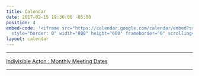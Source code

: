 ```yaml
---
title: Calendar
date: 2017-02-15 19:36:00 -05:00
position: 4
embed-code: '<iframe src="https://calendar.google.com/calendar/embed?src=indivisible.acton.ma%40gmail.com&ctz=America/New_York"
  style="border: 0" width="800" height="600" frameborder="0" scrolling="no"></iframe>'
layout: calendar
---
```


---


[Indivisible Acton : Monthly Meeting Dates](http://www.indivisibleacton.org/events/indivisible-acton-monthly-meetings.html)


---